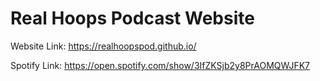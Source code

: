 # Real Hoops Podcast Website

Website Link: https://realhoopspod.github.io/

Spotify Link: https://open.spotify.com/show/3IfZKSjb2y8PrAOMQWJFK7

